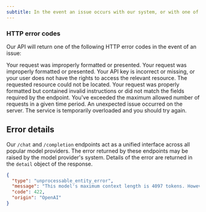 ```yaml
---
subtitle: In the event an issue occurs with our system, or with one of the model providers we integrate with, our API will raise a predictable and interpretable error.
---
```


### HTTP error codes

Our API will return one of the following HTTP error codes in the event of an issue:

<AccordionGroup>

<Accordion title="400 Bad request">
Your request was improperly formatted or presented.
</Accordion>

<Accordion title="401 Authentication issue">
Your request was improperly formatted or presented.
</Accordion>

<Accordion title="400 Bad request">
Your API key is incorrect or missing, or your user does not have the rights to access the relevant resource.
</Accordion>

<Accordion title="404 Not found">
The requested resource could not be located.
</Accordion>

<Accordion title="422 Unprocessable entity">
Your request was properly formatted but contained invalid instructions or did not match the fields required by the endpoint.
</Accordion>

<Accordion title="429 Rate limit reached">
You've exceeded the maximum allowed number of requests in a given time period.
</Accordion>

<Accordion title="500 Unknown exception">
An unexpected issue occurred on the server.
</Accordion>

<Accordion title="503 Service unavailable">
The service is temporarily overloaded and you should try again.
</Accordion>

</AccordionGroup>

## Error details

Our `/chat` and `/completion` endpoints act as a unified interface across all popular model providers. The error returned by these endpoints may be raised by the model provider's system. Details of the error are returned in the `detail` object of the response.

```json
{
  "type": "unprocessable_entity_error",
  "message": "This model's maximum context length is 4097 tokens. However, you requested 10000012 tokens (12 in the messages, 10000000 in the completion). Please reduce the length of the messages or completion.",
  "code": 422,
  "origin": "OpenAI"
}
```
